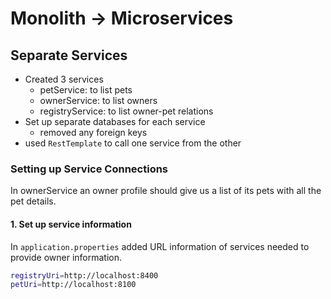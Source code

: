 # Monolith -> Microservices

## Separate Services

- Created 3 services
    - petService: to list pets
    - ownerService: to list owners
    - registryService: to list owner-pet relations
- Set up separate databases for each service
    - removed any foreign keys
- used `RestTemplate` to call one service from the other


### Setting up Service Connections

In ownerService an owner profile should give us a list of its pets with all the pet details.

#### 1. Set up service information
In `application.properties` added URL information of services needed to provide owner information.
```bash
registryUri=http://localhost:8400
petUri=http://localhost:8100
```


